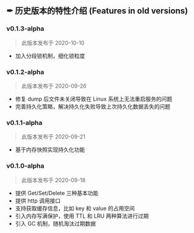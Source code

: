## ✒ 历史版本的特性介绍 (Features in old versions)

### v0.1.3-alpha
> 此版本发布于 2020-10-10
* 加入分段锁机制，细化锁粒度

### v0.1.2-alpha
> 此版本发布于 2020-09-26
* 修复 dump 后文件未关闭导致在 Linux 系统上无法重启服务的问题
* 完善持久化策略，解决持久化失败导致上次持久化数据丢失的问题

### v0.1.1-alpha
> 此版本发布于 2020-09-21
* 基于内存快照实现持久化功能

### v0.1.0-alpha
> 此版本发布于 2020-09-18
* 提供 Get/Set/Delete 三种基本功能
* 提供 http 调用接口
* 支持获取缓存信息，比如 key 和 value 的占用空间
* 引入内存写满保护，使用 TTL 和 LRU 两种算法进行过期
* 引入 GC 机制，随机淘汰过期数据

